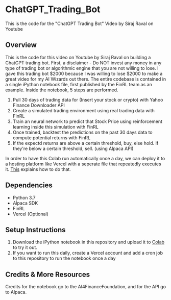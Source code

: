 # ChatGPT_Trading_Bot

This is the code for the "ChatGPT Trading Bot" Video by Siraj Raval on Youtube

## Overview

This is the code for this video on Youtube by Siraj Raval on building a ChatGPT trading bot. First, a disclaimer - Do NOT invest any money in any type of trading bot or algorithmic engine that you are not willing to lose. I gave this trading bot $2000 because I was willing to lose $2000 to make a great video for my AI Wizards out there. The entire codebase is contained in a single iPython notebook file, first published by the FinRL team as an example. Inside the notebook, 5 steps are performed.

1. Pull 30 days of trading data for (Insert your stock or crypto) with Yahoo Finance Downloader API
2. Create a simulated trading environment using real trading data with FinRL
3. Train an neural network to predict that Stock Price using reinforcement learning inside this simulation with FinRL
4. Once trained, backtest the predictions on the past 30 days data to compute potential returns with FinRL
5. If the expectd returns are above a certain threshold, buy, else hold. If they're below a certain threshold, sell. (using Alpaca API)

In order to have this Colab run automatically once a day, we can deploy it to a hosting platform like Vercel with a seperate file that repeatedly executes it. [This](https://vercel.com/guides/how-to-setup-cron-jobs-on-vercel) explains how to do that.

## Dependencies 

- Python 3.7 
- Alpaca SDK
- FinRL 
- Vercel (Optional)

## Setup Instructions

1. Download the iPython notebook in this repository and upload it to [Colab](colab.research.google.com) to try it out.
2. If you want to run this daily, create a Vercel account and add a cron job to this repository to run the notebook once a day

## Credits & More Resources

Credits for the notebook go to the AI4FinanceFoundation, and for the API go to Alpaca.
